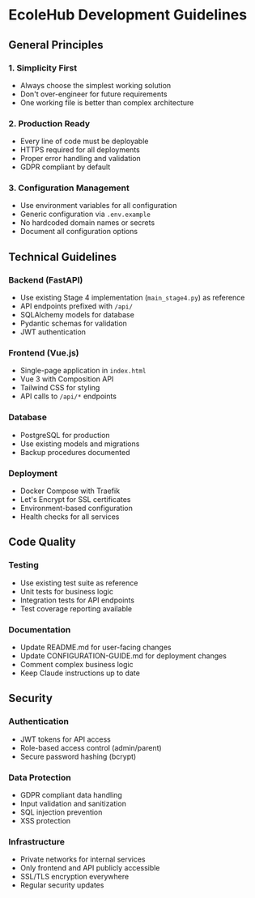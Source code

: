 # EcoleHub Development Guidelines

## General Principles

### 1. Simplicity First
- Always choose the simplest working solution
- Don't over-engineer for future requirements
- One working file is better than complex architecture

### 2. Production Ready
- Every line of code must be deployable
- HTTPS required for all deployments
- Proper error handling and validation
- GDPR compliant by default

### 3. Configuration Management
- Use environment variables for all configuration
- Generic configuration via `.env.example`
- No hardcoded domain names or secrets
- Document all configuration options

## Technical Guidelines

### Backend (FastAPI)
- Use existing Stage 4 implementation (`main_stage4.py`) as reference
- API endpoints prefixed with `/api/`
- SQLAlchemy models for database
- Pydantic schemas for validation
- JWT authentication

### Frontend (Vue.js)
- Single-page application in `index.html`
- Vue 3 with Composition API
- Tailwind CSS for styling
- API calls to `/api/*` endpoints

### Database
- PostgreSQL for production
- Use existing models and migrations
- Backup procedures documented

### Deployment
- Docker Compose with Traefik
- Let's Encrypt for SSL certificates
- Environment-based configuration
- Health checks for all services

## Code Quality

### Testing
- Use existing test suite as reference
- Unit tests for business logic
- Integration tests for API endpoints
- Test coverage reporting available

### Documentation
- Update README.md for user-facing changes
- Update CONFIGURATION-GUIDE.md for deployment changes
- Comment complex business logic
- Keep Claude instructions up to date

## Security

### Authentication
- JWT tokens for API access
- Role-based access control (admin/parent)
- Secure password hashing (bcrypt)

### Data Protection
- GDPR compliant data handling
- Input validation and sanitization
- SQL injection prevention
- XSS protection

### Infrastructure
- Private networks for internal services
- Only frontend and API publicly accessible
- SSL/TLS encryption everywhere
- Regular security updates